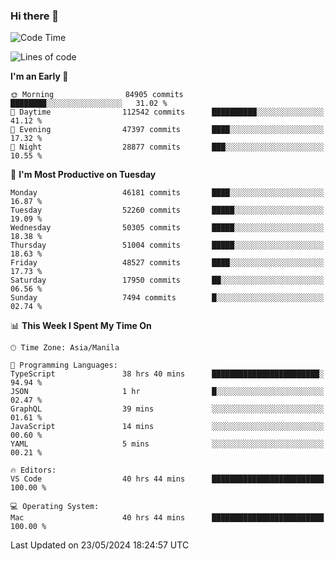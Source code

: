 ### Hi there 👋

<!--START_SECTION:waka-->
![Code Time](http://img.shields.io/badge/Code%20Time-5%2C186%20hrs%2040%20mins-blue)

![Lines of code](https://img.shields.io/badge/From%20Hello%20World%20I%27ve%20Written-118.5%20million%20lines%20of%20code-blue)

**I'm an Early 🐤** 

```text
🌞 Morning                84905 commits       ████████░░░░░░░░░░░░░░░░░   31.02 % 
🌆 Daytime                112542 commits      ██████████░░░░░░░░░░░░░░░   41.12 % 
🌃 Evening                47397 commits       ████░░░░░░░░░░░░░░░░░░░░░   17.32 % 
🌙 Night                  28877 commits       ███░░░░░░░░░░░░░░░░░░░░░░   10.55 % 
```
📅 **I'm Most Productive on Tuesday** 

```text
Monday                   46181 commits       ████░░░░░░░░░░░░░░░░░░░░░   16.87 % 
Tuesday                  52260 commits       █████░░░░░░░░░░░░░░░░░░░░   19.09 % 
Wednesday                50305 commits       █████░░░░░░░░░░░░░░░░░░░░   18.38 % 
Thursday                 51004 commits       █████░░░░░░░░░░░░░░░░░░░░   18.63 % 
Friday                   48527 commits       ████░░░░░░░░░░░░░░░░░░░░░   17.73 % 
Saturday                 17950 commits       ██░░░░░░░░░░░░░░░░░░░░░░░   06.56 % 
Sunday                   7494 commits        █░░░░░░░░░░░░░░░░░░░░░░░░   02.74 % 
```


📊 **This Week I Spent My Time On** 

```text
🕑︎ Time Zone: Asia/Manila

💬 Programming Languages: 
TypeScript               38 hrs 40 mins      ████████████████████████░   94.94 % 
JSON                     1 hr                █░░░░░░░░░░░░░░░░░░░░░░░░   02.47 % 
GraphQL                  39 mins             ░░░░░░░░░░░░░░░░░░░░░░░░░   01.61 % 
JavaScript               14 mins             ░░░░░░░░░░░░░░░░░░░░░░░░░   00.60 % 
YAML                     5 mins              ░░░░░░░░░░░░░░░░░░░░░░░░░   00.21 % 

🔥 Editors: 
VS Code                  40 hrs 44 mins      █████████████████████████   100.00 % 

💻 Operating System: 
Mac                      40 hrs 44 mins      █████████████████████████   100.00 % 
```


 Last Updated on 23/05/2024 18:24:57 UTC
<!--END_SECTION:waka-->


<!--
**rad182/rad182** is a ✨ _special_ ✨ repository because its `README.md` (this file) appears on your GitHub profile.

Here are some ideas to get you started:

- 🔭 I’m currently working on ...
- 🌱 I’m currently learning ...
- 👯 I’m looking to collaborate on ...
- 🤔 I’m looking for help with ...
- 💬 Ask me about ...
- 📫 How to reach me: ...
- 😄 Pronouns: ...
- ⚡ Fun fact: ...
-->
